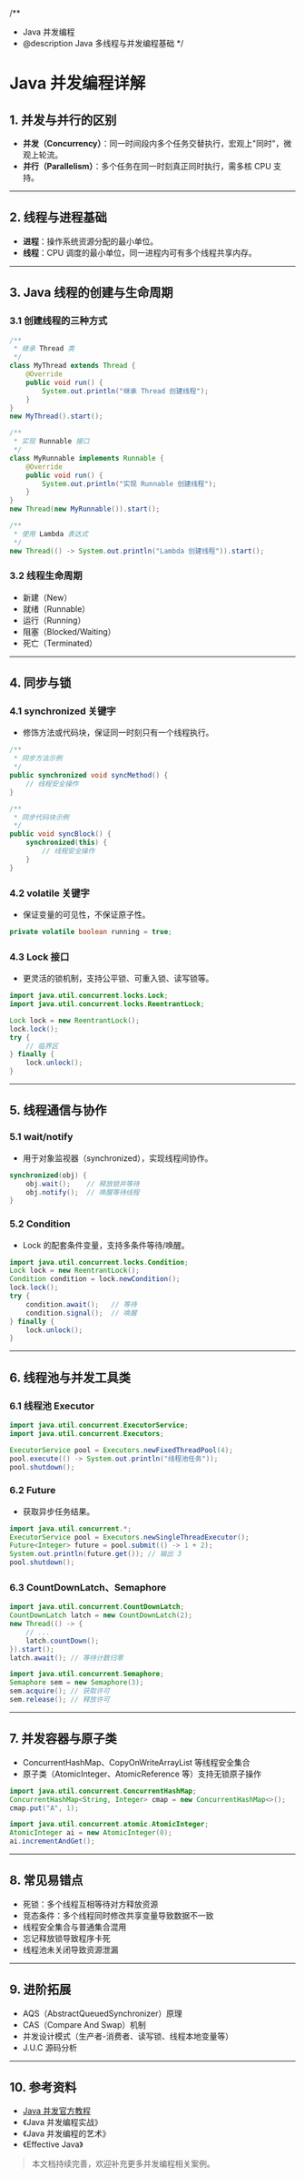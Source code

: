 /**
 * Java 并发编程
 * @description Java 多线程与并发编程基础
 */

# Java 并发编程详解

## 1. 并发与并行的区别
- **并发（Concurrency）**：同一时间段内多个任务交替执行，宏观上"同时"，微观上轮流。
- **并行（Parallelism）**：多个任务在同一时刻真正同时执行，需多核 CPU 支持。

---

## 2. 线程与进程基础
- **进程**：操作系统资源分配的最小单位。
- **线程**：CPU 调度的最小单位，同一进程内可有多个线程共享内存。

---

## 3. Java 线程的创建与生命周期

### 3.1 创建线程的三种方式
```java
/**
 * 继承 Thread 类
 */
class MyThread extends Thread {
    @Override
    public void run() {
        System.out.println("继承 Thread 创建线程");
    }
}
new MyThread().start();

/**
 * 实现 Runnable 接口
 */
class MyRunnable implements Runnable {
    @Override
    public void run() {
        System.out.println("实现 Runnable 创建线程");
    }
}
new Thread(new MyRunnable()).start();

/**
 * 使用 Lambda 表达式
 */
new Thread(() -> System.out.println("Lambda 创建线程")).start();
```

### 3.2 线程生命周期
- 新建（New）
- 就绪（Runnable）
- 运行（Running）
- 阻塞（Blocked/Waiting）
- 死亡（Terminated）

---

## 4. 同步与锁

### 4.1 synchronized 关键字
- 修饰方法或代码块，保证同一时刻只有一个线程执行。

```java
/**
 * 同步方法示例
 */
public synchronized void syncMethod() {
    // 线程安全操作
}

/**
 * 同步代码块示例
 */
public void syncBlock() {
    synchronized(this) {
        // 线程安全操作
    }
}
```

### 4.2 volatile 关键字
- 保证变量的可见性，不保证原子性。

```java
private volatile boolean running = true;
```

### 4.3 Lock 接口
- 更灵活的锁机制，支持公平锁、可重入锁、读写锁等。

```java
import java.util.concurrent.locks.Lock;
import java.util.concurrent.locks.ReentrantLock;

Lock lock = new ReentrantLock();
lock.lock();
try {
    // 临界区
} finally {
    lock.unlock();
}
```

---

## 5. 线程通信与协作

### 5.1 wait/notify
- 用于对象监视器（synchronized），实现线程间协作。

```java
synchronized(obj) {
    obj.wait();    // 释放锁并等待
    obj.notify();  // 唤醒等待线程
}
```

### 5.2 Condition
- Lock 的配套条件变量，支持多条件等待/唤醒。

```java
import java.util.concurrent.locks.Condition;
Lock lock = new ReentrantLock();
Condition condition = lock.newCondition();
lock.lock();
try {
    condition.await();   // 等待
    condition.signal();  // 唤醒
} finally {
    lock.unlock();
}
```

---

## 6. 线程池与并发工具类

### 6.1 线程池 Executor

```java
import java.util.concurrent.ExecutorService;
import java.util.concurrent.Executors;

ExecutorService pool = Executors.newFixedThreadPool(4);
pool.execute(() -> System.out.println("线程池任务"));
pool.shutdown();
```

### 6.2 Future
- 获取异步任务结果。

```java
import java.util.concurrent.*;
ExecutorService pool = Executors.newSingleThreadExecutor();
Future<Integer> future = pool.submit(() -> 1 + 2);
System.out.println(future.get()); // 输出 3
pool.shutdown();
```

### 6.3 CountDownLatch、Semaphore

```java
import java.util.concurrent.CountDownLatch;
CountDownLatch latch = new CountDownLatch(2);
new Thread(() -> {
    // ...
    latch.countDown();
}).start();
latch.await(); // 等待计数归零

import java.util.concurrent.Semaphore;
Semaphore sem = new Semaphore(3);
sem.acquire(); // 获取许可
sem.release(); // 释放许可
```

---

## 7. 并发容器与原子类
- ConcurrentHashMap、CopyOnWriteArrayList 等线程安全集合
- 原子类（AtomicInteger、AtomicReference 等）支持无锁原子操作

```java
import java.util.concurrent.ConcurrentHashMap;
ConcurrentHashMap<String, Integer> cmap = new ConcurrentHashMap<>();
cmap.put("A", 1);

import java.util.concurrent.atomic.AtomicInteger;
AtomicInteger ai = new AtomicInteger(0);
ai.incrementAndGet();
```

---

## 8. 常见易错点
- 死锁：多个线程互相等待对方释放资源
- 竞态条件：多个线程同时修改共享变量导致数据不一致
- 线程安全集合与普通集合混用
- 忘记释放锁导致程序卡死
- 线程池未关闭导致资源泄漏

---

## 9. 进阶拓展
- AQS（AbstractQueuedSynchronizer）原理
- CAS（Compare And Swap）机制
- 并发设计模式（生产者-消费者、读写锁、线程本地变量等）
- J.U.C 源码分析

---

## 10. 参考资料
- [Java 并发官方教程](https://docs.oracle.com/javase/tutorial/essential/concurrency/index.html)
- 《Java 并发编程实战》
- 《Java 并发编程的艺术》
- 《Effective Java》

> 本文档持续完善，欢迎补充更多并发编程相关案例。 